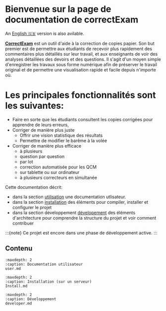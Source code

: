 # Bienvenue sur la page de documentation de correctExam

An [English 🇬🇧](https://correctexam.readthedocs.io/en/latest/) version is also avilable.

[**CorrectExam**](https://correctexam.github.io/) est un outil d'aide à la correction de copies papier. 
Son but premier est de permettre aux étudiants de recevoir plus rapidement des commentaires plus détaillés sur leur travail, et aux enseignants de voir des analyses détaillées des devoirs et des questions. Il s'agit d'un moyen simple d'enregistrer les travaux sous forme numérique afin de préserver le travail original et de permettre une visualisation rapide et facile depuis n'importe où.

# Les principales fonctionnalités sont les suivantes: 

- Faire en sorte que les étudiants consultent les copies corrigées pour apprendre de leurs erreurs,
- Corriger de manière plus juste
  - Offrir une vision statistique des résultats
  - Permettre de modifier le barême à la volée
- Corriger de manière plus efficace
  - à plusieurs
  - question par question
  - par lot
  - correction automatisée pour les QCM
  - sur tablette ou sur ordinateur
  - à plusieurs correcteurs en simultanée




Cette documentation décrit: 

- dans la section [utilisation](user1) une documentation utlisateur. 
- dans la section [installation](installation) des éléments pour compiler, installer et configurer le projet
- dans la section développement [dévelopement](developer1) des éléments d'architecture pour comprendre la structure du projet et voir comment contribuer

:::{note}
Ce projet est encore dans une phase de développement active. 
:::


## Contenu


```{toctree}
:maxdepth: 2
:caption: Documentation utilisateur
user.md
```

```{toctree}
:maxdepth: 2
:caption: Installation (sur un serveur)
Install.md
```

```{toctree}
:maxdepth: 2
:caption: Développement
developer.md
```
